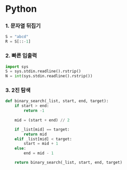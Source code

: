 # Python

### 1. 문자열 뒤집기
```python
S = "abcd"
R = S[::-1]
```

### 2. 빠른 입출력
```PYTHON
import sys
S = sys.stdin.readline().rstrip()
N = int(sys.stdin.readline().rstrip())
```

### 3. 2진 탐색
```PYTHON
def binary_search(_list, start, end, target):
	if start > end:
		return -1
	
	mid = (start + end) // 2

	if _list[mid] == target:
		return mid
	elif _list[mid] < target:
		start = mid + 1
	else:
		end = mid - 1

	return binary_search(_list, start, end, target)
```

